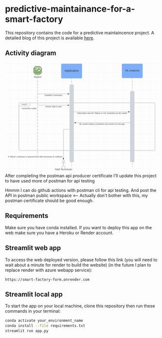 # predictive-maintainance-for-a-smart-factory
This repository contains the code for a predictive maintaincence project. A detailed blog of this project is available [here](https://medium.com/@ataul.akbar/how-to-build-a-predictive-maintainance-system-for-a-smart-factory-mlops-2b251434d7c3).



## Activity diagram
![Alt text](./images/3rd-image.png)
After completing the postman api producer certificate I'll update this project to have used more of postman for api testing

Hmmm I can do github actions with postman cli for api testing. And post the API in postman public workspace <-- Actually don't bother with this, my postman certificate should be good enough.

## Requirements
Make sure you have conda installed. If you want to deploy this app on the web make sure you have a Heroku or Render account.



## Streamlit web app

To access the web deployed version, please follow this link (you will need to wait about a minute for render to build the website) (in the future I plan to replace render with azure webapp service):
```
https://smart-factory-form.onrender.com
```

## Streamlit local app
To start the  app on your local machine, clone this repository then run these commands in your terminal:
```bash
conda activate your_environment_name
conda install --file requirements.txt
streamlit run app.py
```

